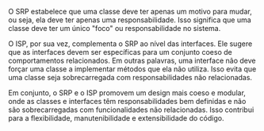 O SRP estabelece que uma classe deve ter apenas um motivo para mudar, ou seja, ela deve ter apenas uma responsabilidade. Isso significa que uma classe deve ter um único "foco" ou responsabilidade no sistema.

O ISP, por sua vez, complementa o SRP ao nível das interfaces. Ele sugere que as interfaces devem ser específicas para um conjunto coeso de comportamentos relacionados. Em outras palavras, uma interface não deve forçar uma classe a implementar métodos que ela não utiliza. Isso evita que uma classe seja sobrecarregada com responsabilidades não relacionadas.

Em conjunto, o SRP e o ISP promovem um design mais coeso e modular, onde as classes e interfaces têm responsabilidades bem definidas e não são sobrecarregadas com funcionalidades não relacionadas. Isso contribui para a flexibilidade, manutenibilidade e extensibilidade do código.